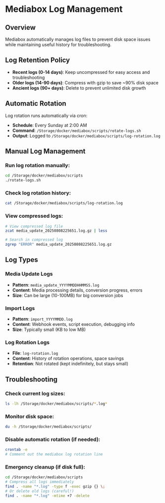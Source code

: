 # Mediabox Log Management

## Overview
Mediabox automatically manages log files to prevent disk space issues while maintaining useful history for troubleshooting.

## Log Retention Policy
- **Recent logs (0-14 days)**: Keep uncompressed for easy access and troubleshooting
- **Older logs (14-90 days)**: Compress with gzip to save ~90% disk space
- **Ancient logs (90+ days)**: Delete to prevent unlimited disk growth

## Automatic Rotation
Log rotation runs automatically via cron:
- **Schedule**: Every Sunday at 2:00 AM
- **Command**: `/Storage/docker/mediabox/scripts/rotate-logs.sh`
- **Output**: Logged to `/Storage/docker/mediabox/scripts/log-rotation.log`

## Manual Log Management

### Run log rotation manually:
```bash
cd /Storage/docker/mediabox/scripts
./rotate-logs.sh
```

### Check log rotation history:
```bash
cat /Storage/docker/mediabox/scripts/log-rotation.log
```

### View compressed logs:
```bash
# View compressed log file
zcat media_update_20250808225651.log.gz | less

# Search in compressed log
zgrep "ERROR" media_update_20250808225651.log.gz
```

## Log Types

### Media Update Logs
- **Pattern**: `media_update_YYYYMMDDHHMMSS.log`
- **Content**: Media processing details, conversion progress, errors
- **Size**: Can be large (10-100MB) for big conversion jobs

### Import Logs
- **Pattern**: `import_YYYYMMDD.log`  
- **Content**: Webhook events, script execution, debugging info
- **Size**: Typically small (KB to low MB)

### Log Rotation Logs
- **File**: `log-rotation.log`
- **Content**: History of rotation operations, space savings
- **Retention**: Not rotated (kept indefinitely, but stays small)

## Troubleshooting

### Check current log sizes:
```bash
ls -lh /Storage/docker/mediabox/scripts/*.log*
```

### Monitor disk space:
```bash
du -h /Storage/docker/mediabox/scripts/
```

### Disable automatic rotation (if needed):
```bash
crontab -e
# Comment out the mediabox log rotation line
```

### Emergency cleanup (if disk full):
```bash
cd /Storage/docker/mediabox/scripts
# Compress all logs immediately
find . -name "*.log" -type f -exec gzip {} \;
# Or delete old logs (careful!)
find . -name "*.log" -mtime +7 -delete
```
